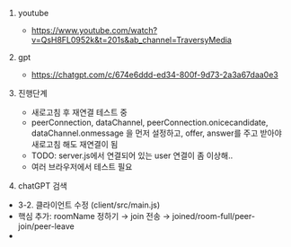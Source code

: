 1. youtube

   - https://www.youtube.com/watch?v=QsH8FL0952k&t=201s&ab_channel=TraversyMedia

2. gpt

   - https://chatgpt.com/c/674e6ddd-ed34-800f-9d73-2a3a67daa0e3

3. 진행단계
   - 새로고침 후 재연결 테스트 중
   - peerConnection, dataChannel, peerConnection.onicecandidate, dataChannel.onmessage 을 먼저 설정하고, offer, answer를 주고 받아야 새로고침 해도 재연결이 됨
   - TODO: server.js에서 연결되어 있는 user 연결이 좀 이상해..
   - 여러 브라우저에서 테스트 필요
  
4. chatGPT 검색
- 3-2. 클라이언트 수정 (client/src/main.js)
- 핵심 추가: roomName 정하기 → join 전송 → joined/room-full/peer-join/peer-leave
- 
